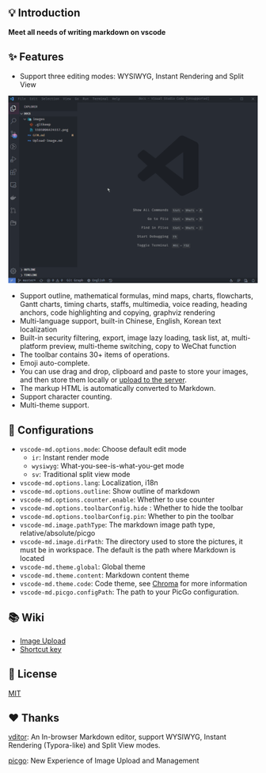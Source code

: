 ## 💡 Introduction

**Meet all needs of writing markdown on vscode**

## ✨ Features

- Support three editing modes: WYSIWYG, Instant Rendering and Split View

![](./docs/images/1.gif)

- Support outline, mathematical formulas, mind maps, charts, flowcharts, Gantt charts, timing charts, staffs, multimedia, voice reading, heading anchors, code highlighting and copying, graphviz rendering
- Multi-language support, built-in Chinese, English, Korean text localization
- Built-in security filtering, export, image lazy loading, task list, at, multi-platform preview, multi-theme switching, copy to WeChat function
- The toolbar contains 30+ items of operations.
- Emoji auto-complete.
- You can use drag and drop, clipboard and paste to store your images, and then store them locally or [upload to the server](./docs/Upload-Image.md).
- The markup  HTML is automatically converted to Markdown.
- Support character counting.
- Multi-theme support.

## 🔧 Configurations

- `vscode-md.options.mode`: Choose default edit mode
  - `ir`: Instant render mode
  - `wysiwyg`: What-you-see-is-what-you-get mode
  - `sv`: Traditional split view mode
- `vscode-md.options.lang`: Localization, i18n
- `vscode-md.options.outline`: Show outline of markdown
- `vscode-md.options.counter.enable`: Whether to use counter
- `vscode-md.options.toolbarConfig.hide` : Whether to hide the toolbar
- `vscode-md.options.toolbarConfig.pin`: Whether to pin the toolbar
- `vscode-md.image.pathType`: The markdown image path type, relative/absolute/picgo
- `vscode-md.image.dirPath`: The directory used to store the pictures, it must be in workspace. The default is the path where Markdown is located
- `vscode-md.theme.global`: Global theme
- `vscode-md.theme.content`: Markdown content theme
- `vscode-md.theme.code`: Code theme, see [Chroma](https://xyproto.github.io/splash/docs/all.html) for more information
- `vscode-md.picgo.configPath`: The path to your PicGo configuration.

## 📚 Wiki

- [Image Upload](./docs/Upload-Image.md)
- [Shortcut key](https://hacpai.com/article/1582778815353#English)

## 📄 License

[MIT](https://opensource.org/licenses/MIT)

## ❤️ Thanks

[vditor](https://vditor.b3log.org/): An In-browser Markdown editor, support WYSIWYG, Instant Rendering (Typora-like) and Split View modes.

[picgo](https://picgo.github.io/PicGo-Doc/en/guide/#instruction): New Experience of Image Upload and Management
